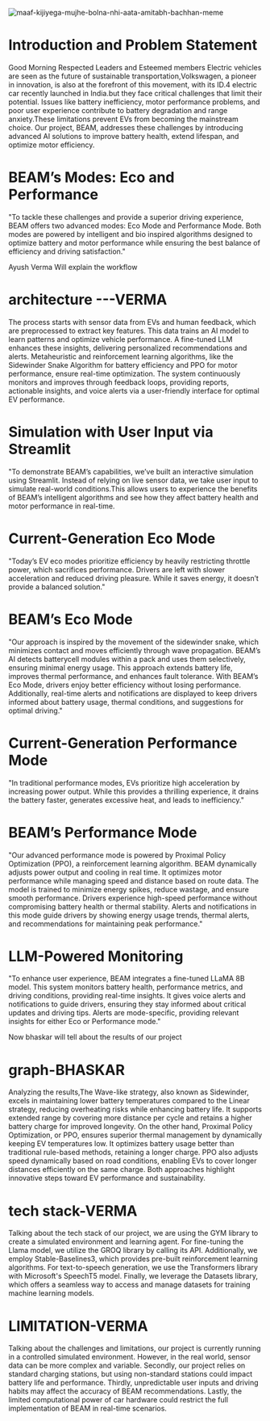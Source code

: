 ![maaf-kijiyega-mujhe-bolna-nhi-aata-amitabh-bachhan-meme](https://github.com/user-attachments/assets/4e5e7faa-b449-4721-b2c2-625eaa03d92d)

# Introduction and Problem Statement
Good Morning Respected Leaders and Esteemed members
Electric vehicles are seen as the future of sustainable transportation,Volkswagen, a pioneer in innovation, is also at the forefront of this movement, with its ID.4 electric car recently launched in India.but they face critical challenges that limit their potential. Issues like battery inefficiency, motor performance problems, and poor user experience contribute to battery degradation and range anxiety.These limitations prevent EVs from becoming the mainstream choice. Our project, BEAM, addresses these challenges by introducing advanced AI solutions to improve battery health, extend lifespan, and optimize motor efficiency.

# BEAM’s Modes: Eco and Performance
"To tackle these challenges and provide a superior driving experience, BEAM offers two advanced modes: Eco Mode and Performance Mode. Both modes are powered by intelligent and bio inspired algorithms designed to optimize battery and motor performance while ensuring the best balance of efficiency and driving satisfaction."

Ayush Verma Will explain the workflow

# architecture ---VERMA
The process starts with sensor data from EVs and human feedback, which are preprocessed to extract key features. This data trains an AI model to learn patterns and optimize vehicle performance. A fine-tuned LLM enhances these insights, delivering personalized recommendations and alerts. Metaheuristic and reinforcement learning algorithms, like the Sidewinder Snake Algorithm for battery efficiency and PPO for motor performance, ensure real-time optimization. The system continuously monitors and improves through feedback loops, providing reports, actionable insights, and voice alerts via a user-friendly interface for optimal EV performance.

# Simulation with User Input via Streamlit
"To demonstrate BEAM’s capabilities, we’ve built an interactive simulation using Streamlit. Instead of relying on live sensor data, we take user input to simulate real-world conditions.This allows users to experience the benefits of BEAM’s intelligent algorithms and see how they affect battery health and motor performance in real-time.

# Current-Generation Eco Mode

"Today’s EV eco modes prioritize efficiency by heavily restricting throttle power, which sacrifices performance. Drivers are left with slower acceleration and reduced driving pleasure. While it saves energy, it doesn’t provide a balanced solution."

# BEAM’s Eco Mode
"Our approach is inspired by the movement of the sidewinder snake, which minimizes contact and moves efficiently through wave propagation. BEAM’s AI detects batterycell modules within a pack and uses them selectively, ensuring minimal energy usage. This approach extends battery life, improves thermal performance, and enhances fault tolerance. With BEAM’s Eco Mode, drivers enjoy better efficiency without losing performance. Additionally, real-time alerts and notifications are displayed to keep drivers informed about battery usage, thermal conditions, and suggestions for optimal driving."

# Current-Generation Performance Mode

"In traditional performance modes, EVs prioritize high acceleration by increasing power output. While this provides a thrilling experience, it drains the battery faster, generates excessive heat, and leads to inefficiency."

# BEAM’s Performance Mode
"Our advanced performance mode is powered by Proximal Policy Optimization (PPO), a reinforcement learning algorithm. BEAM dynamically adjusts power output and cooling in real time. It optimizes motor performance while managing speed and distance based on route data. The model is trained to minimize energy spikes, reduce wastage, and ensure smooth performance. Drivers experience high-speed performance without compromising battery health or thermal stability. Alerts and notifications in this mode guide drivers by showing energy usage trends, thermal alerts, and recommendations for maintaining peak performance."

# LLM-Powered Monitoring
"To enhance user experience, BEAM integrates a fine-tuned LLaMA 8B model. This system monitors battery health, performance metrics, and driving conditions, providing real-time insights. It gives voice alerts and notifications to guide drivers, ensuring they stay informed about critical updates and driving tips. Alerts are mode-specific, providing relevant insights for either Eco or Performance mode."

Now bhaskar will tell about the results of our project

# graph-BHASKAR
Analyzing the results,The Wave-like strategy, also known as Sidewinder, excels in maintaining lower battery temperatures compared to the Linear strategy, reducing overheating risks while enhancing battery life. It supports extended range by covering more distance per cycle and retains a higher battery charge for improved longevity. On the other hand, Proximal Policy Optimization, or PPO, ensures superior thermal management by dynamically keeping EV temperatures low. It optimizes battery usage better than traditional rule-based methods, retaining a longer charge. PPO also adjusts speed dynamically based on road conditions, enabling EVs to cover longer distances efficiently on the same charge. Both approaches highlight innovative steps toward EV performance and sustainability.

# tech stack-VERMA
Talking about the tech stack of our project, we are using the GYM library to create a simulated environment and learning agent. For fine-tuning the Llama model, we utilize the GROQ library by calling its API. Additionally, we employ Stable-Baselines3, which provides pre-built reinforcement learning algorithms. For text-to-speech generation, we use the Transformers library with Microsoft's SpeechT5 model. Finally, we leverage the Datasets library, which offers a seamless way to access and manage datasets for training machine learning models.

# LIMITATION-VERMA
Talking about the challenges and limitations, our project is currently running in a controlled simulated environment. However, in the real world, sensor data can be more complex and variable. Secondly, our project relies on standard charging stations, but using non-standard stations could impact battery life and performance. Thirdly, unpredictable user inputs and driving habits may affect the accuracy of BEAM recommendations. Lastly, the limited computational power of car hardware could restrict the full implementation of BEAM in real-time scenarios.
